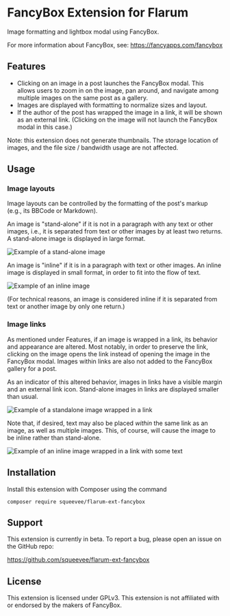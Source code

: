 # FancyBox Extension for Flarum

Image formatting and lightbox modal using FancyBox.

For more information about FancyBox, see: https://fancyapps.com/fancybox

## Features

 - Clicking on an image in a post launches the FancyBox modal. This allows users to zoom in on the image, pan around, and navigate among multiple images on the same post as a gallery.
- Images are displayed with formatting to normalize sizes and layout.
- If the author of the post has wrapped the image in a link, it will be shown as an external link. (Clicking on the image will not launch the FancyBox modal in this case.)

Note: this extension does not generate thumbnails. The storage location of images, and the file size / bandwidth usage are not affected.

## Usage

### Image layouts

Image layouts can be controlled by the formatting of the post's markup (e.g., its BBCode or Markdown).

An image is "stand-alone" if it is not in a paragraph with any text or other images, i.e., it is separated from text or other images by at least two returns. A stand-alone image is displayed in large format.

![Example of a stand-alone image](https://i.imgur.com/k7Epp0T.png)

An image is "inline" if it is in a paragraph with text or other images. An inline image is displayed in small format, in order to fit into the flow of text.

![Example of an inline image](https://i.imgur.com/xLKwRhn.png)

(For technical reasons, an image is considered inline if it is separated from text or another image by only one return.)

### Image links

As mentioned under Features, if an image is wrapped in a link, its behavior and appearance are altered. Most notably, in order to preserve the link, clicking on the image opens the link instead of opening the image in the FancyBox modal. Images within links are also not added to the FancyBox gallery for a post.

As an indicator of this altered behavior, images in links have a visible margin and an external link icon. Stand-alone images in links are displayed smaller than usual.

![Example of a standalone image wrapped in a link](https://i.imgur.com/EctH1KT.png)

Note that, if desired, text may also be placed *within* the same link as an image, as well as multiple images. This, of course, will cause the image to be inline rather than stand-alone. 

![Example of an inline image wrapped in a link with some text](https://i.imgur.com/oFiDXCr.png)

## Installation

Install this extension with Composer using the command

```
composer require squeevee/flarum-ext-fancybox
```

## Support

This extension is currently in beta. To report a bug, please open an issue on the GitHub repo:

https://github.com/squeevee/flarum-ext-fancybox

## License

This extension is licensed under GPLv3. This extension is not affiliated with
or endorsed by the makers of FancyBox.
